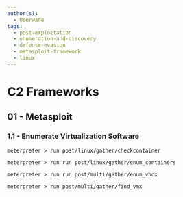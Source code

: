 ```yaml
---
author(s):
  - Userware
tags:
  - post-exploitation
  - enumeration-and-discovery
  - defense-evasion
  - metasploit-framework
  - linux
---
```

# C2 Frameworks

## 01 - Metasploit

### 1.1 - Enumerate Virtualization Software

```
meterpreter > run post/linux/gather/checkcontainer

meterpreter > run run post/linux/gather/enum_containers

meterpreter > run run post/multi/gather/enum_vbox

meterpreter > run post/multi/gather/find_vmx
```